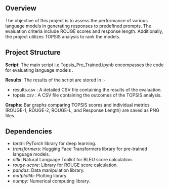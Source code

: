 ## Overview
The objective of this project is to assess the performance of various language models in generating responses to predefined prompts. The evaluation criteria include ROUGE scores and response length. Additionally, the project utilizes TOPSIS analysis to rank the models.<br />

## Project Structure
**Script**: The main script i.e Topsis_Pre_Trained.ipynb encompasses the code for evaluating language models .<br />

**Results**: The results of the script are stored in :- 
- results.csv : A detailed CSV file containing the results of the evaluation.
- topsis.csv  : A CSV file containing the outcomes of the TOPSIS analysis.

**Graphs:** Bar graphs comparing TOPSIS scores and individual metrics (ROUGE-1, ROUGE-2, ROUGE-L, and Response Length) are saved as PNG files.<br />

## Dependencies
- *torch*: PyTorch library for deep learning.<br />
- *transformers*: Hugging Face Transformers library for pre-trained language models.<br />
- *nltk*: Natural Language Toolkit for BLEU score calculation.<br />
- *rouge-score*: Library for ROUGE score calculation.<br />
- *pandas*: Data manipulation library.<br />
- *matplotlib*: Plotting library.<br />
- *numpy*: Numerical computing library.<br />
